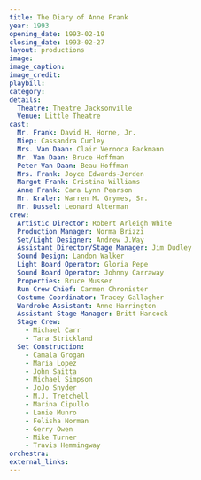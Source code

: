 ```yaml
---
title: The Diary of Anne Frank
year: 1993
opening_date: 1993-02-19
closing_date: 1993-02-27
layout: productions
image:
image_caption:
image_credit:
playbill: 
category: 
details:
  Theatre: Theatre Jacksonville
  Venue: Little Theatre
cast:
  Mr. Frank: David H. Horne, Jr.
  Miep: Cassandra Curley
  Mrs. Van Daan: Clair Vernoca Backmann
  Mr. Van Daan: Bruce Hoffman
  Peter Van Daan: Beau Hoffman
  Mrs. Frank: Joyce Edwards-Jerden
  Margot Frank: Cristina Williams
  Anne Frank: Cara Lynn Pearson
  Mr. Kraler: Warren M. Grymes, Sr.
  Mr. Dussel: Leonard Alterman
crew:
  Artistic Director: Robert Arleigh White
  Production Manager: Norma Brizzi
  Set/Light Designer: Andrew J.Way
  Assistant Director/Stage Manager: Jim Dudley
  Sound Design: Landon Walker
  Light Board Operator: Gloria Pepe
  Sound Board Operator: Johnny Carraway
  Properties: Bruce Musser
  Run Crew Chief: Carmen Chronister
  Costume Coordinator: Tracey Gallagher
  Wardrobe Assistant: Anne Harrington
  Assistant Stage Manager: Britt Hancock
  Stage Crew: 
    - Michael Carr
    - Tara Strickland
  Set Construction: 
    - Camala Grogan
    - Maria Lopez
    - John Saitta
    - Michael Simpson
    - JoJo Snyder
    - M.J. Tretchell
    - Marina Cipullo
    - Lanie Munro
    - Felisha Norman
    - Gerry Owen
    - Mike Turner
    - Travis Hemmingway
orchestra:
external_links:
---
```

